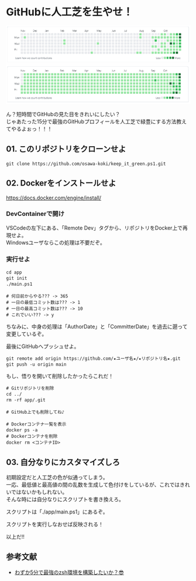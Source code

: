 # GitHubに人工芝を生やせ！

![サンプル画像](./dev/img/before.png)  
![サンプル画像](./dev/img/after.png)  

ん？短時間でGitHubの見た目をきれいにしたい？  
じゃあたった15分で最強のGitHubプロフィールを人工芝で緑豊にする方法教えてやるよぉっ！！！

## 01. このリポジトリをクローンせよ

```shell
git clone https://github.com/osawa-koki/keep_it_green.ps1.git
```

## 02. Dockerをインストールせよ

<https://docs.docker.com/engine/install/>  

### DevContainerで開け

VSCodeの左下にある、「Remote Dev」タグから、リポジトリをDocker上で再現せよ。  
Windowsユーザならこの処理は不要だぞ。  

### 実行せよ

```shell
cd app
git init
./main.ps1

# 何日前からやる??? -> 365
# 一日の最低コミット数は??? -> 1
# 一日の最高コミット数は??? -> 10
# これでいい??? -> y
```

ちなみに、中身の処理は「AuthorDate」と「CommitterDate」を過去に遡って変更しているぞ。  

最後にGitHubへプッシュせよ。  

```shell
git remote add origin https://github.com/★ユーザ名★/★リポジトリ名★.git
git push -u origin main
```

もし、悟りを開いて削除したかったらこれだ！

```shell
# Gitリポジトリを削除
cd ../
rm -rf app/.git

# GitHub上でも削除してね♪

# Dockerコンテナ一覧を表示
docker ps -a
# Dockerコンテナを削除
docker rm <コンテナID>
```

## 03. 自分なりにカスタマイズしろ

初期設定だと人工芝の色が似通ってしまう。  
一応、最低値と最高値の間の乱数を生成して色付けをしているが、これではきれいではないかもしれない。  
そんな時には自分なりにスクリプトを書き換えろ。  

スクリプトは「./app/main.ps1」にあるぞ。  

スクリプトを実行しなおせば反映される！

以上だ!!  

## 参考文献
- [わずか5分で最強のzsh環境を構築したいか？😎](https://github.com/yamato0811/5min-zsh-env)
